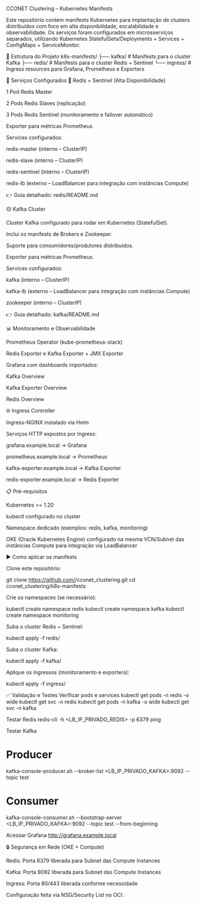 CCONET Clustering – Kubernetes Manifests

Este repositório contém manifests Kubernetes para implantação de clusters distribuídos com foco em alta disponibilidade, escalabilidade e observabilidade.
Os serviços foram configurados em microsserviços separados, utilizando Kubernetes StatefulSets/Deployments + Services + ConfigMaps + ServiceMonitor.

📂 Estrutura do Projeto
k8s-manifests/
├── kafka/   # Manifests para o cluster Kafka
├── redis/   # Manifests para o cluster Redis + Sentinel
└── ingress/ # Ingress resources para Grafana, Prometheus e Exporters

🚀 Serviços Configurados
🔴 Redis + Sentinel (Alta Disponibilidade)

1 Pod Redis Master

2 Pods Redis Slaves (replicação)

3 Pods Redis Sentinel (monitoramento e failover automático)

Exporter para métricas Prometheus

Services configurados:

redis-master (interno – ClusterIP)

redis-slave (interno – ClusterIP)

redis-sentinel (interno – ClusterIP)

redis-lb (externo – LoadBalancer para integração com instâncias Compute)

👉 Guia detalhado: redis/README.md

🟡 Kafka Cluster

Cluster Kafka configurado para rodar em Kubernetes (StatefulSet).

Inclui os manifests de Brokers e Zookeeper.

Suporte para consumidores/produtores distribuídos.

Exporter para métricas Prometheus.

Services configurados:

kafka (interno – ClusterIP)

kafka-lb (externo – LoadBalancer para integração com instâncias Compute)

zookeeper (interno – ClusterIP)

👉 Guia detalhado: kafka/README.md

📊 Monitoramento e Observabilidade

Prometheus Operator (kube-prometheus-stack)

Redis Exporter e Kafka Exporter + JMX Exporter

Grafana com dashboards importados:

Kafka Overview

Kafka Exporter Overview

Redis Overview

🌐 Ingress Controller

Ingress-NGINX instalado via Helm

Serviços HTTP expostos por Ingress:

grafana.example.local → Grafana

prometheus.example.local → Prometheus

kafka-exporter.example.local → Kafka Exporter

redis-exporter.example.local → Redis Exporter

📋 Pré-requisitos

Kubernetes >= 1.20

kubectl configurado no cluster

Namespace dedicado (exemplos: redis, kafka, monitoring)

OKE (Oracle Kubernetes Engine) configurado na mesma VCN/Subnet das instâncias Compute para integração via LoadBalancer

▶️ Como aplicar os manifests

Clone este repositório:

git clone https://github.com/<seu-usuario>/cconet_clustering.git
cd cconet_clustering/k8s-manifests


Crie os namespaces (se necessário):

kubectl create namespace redis
kubectl create namespace kafka
kubectl create namespace monitoring


Suba o cluster Redis + Sentinel:

kubectl apply -f redis/


Suba o cluster Kafka:

kubectl apply -f kafka/


Aplique os ingressos (monitoramento e exporters):

kubectl apply -f ingress/

✅ Validação e Testes
Verificar pods e services
kubectl get pods -n redis -o wide
kubectl get svc -n redis
kubectl get pods -n kafka -o wide
kubectl get svc -n kafka

Testar Redis
redis-cli -h <LB_IP_PRIVADO_REDIS> -p 6379 ping

Testar Kafka
# Producer
kafka-console-producer.sh --broker-list <LB_IP_PRIVADO_KAFKA>:9092 --topic test

# Consumer
kafka-console-consumer.sh --bootstrap-server <LB_IP_PRIVADO_KAFKA>:9092 --topic test --from-beginning

Acessar Grafana
http://grafana.example.local

🔒 Segurança em Rede (OKE + Compute)

Redis: Porta 6379 liberada para Subnet das Compute Instances

Kafka: Porta 9092 liberada para Subnet das Compute Instances

Ingress: Porta 80/443 liberada conforme necessidade

Configuração feita via NSG/Security List no OCI.

